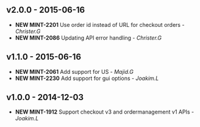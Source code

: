 ## v2.0.0 - 2015-06-16
- **NEW MINT-2201** Use order id instead of URL for checkout orders - *Christer.G*
- **NEW MINT-2086** Updating API error handling - *Christer.G*

## v1.1.0 - 2015-06-16
- **NEW MINT-2061** Add support for US - *Majid.G*
- **NEW MINT-2230** Add support for gui options - *Joakim.L*

## v1.0.0 - 2014-12-03
- **NEW MINT-1912** Support checkout v3 and ordermanagement v1 APIs - *Joakim.L*